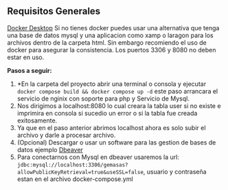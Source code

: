 ## Requisitos Generales
 [Docker Desktop](https://www.docker.com/products/docker-desktop/)
 Si no tienes docker puedes usar una alternativa que tenga una base de datos mysql y una aplicacion como xamp o laragon para los archivos dentro de la carpeta html. Sin embargo recomiendo el uso de docker para asegurar la consistencia.
Los puertos 3306 y 8080 no deben estar en uso.

**Pasos a seguir:**

 1. *En la carpeta del proyecto abrir una terminal o consola y ejecutar `docker compose build && docker compose up -d` este paso arrancara el servicio de nginix con soporte para php y Servicio de Mysql.
 2. Nos dirigimos a localhost:8080 lo cual creara la tabla user si no existe e imprimira en consola si sucedio un error o si la tabla fue creada exitosamente.
 3. Ya que en el paso anterior abrimos localhost ahora es solo subir el archivo y darle a procesar archivo.
 4. (Opcional) Descargar o usar un software para las gestion de bases de datos ejemplo [Dbeaver](https://dbeaver.io/download/)
 5. Para conectarnos con Mysql en dbeaver usaremos la url: `jdbc:mysql://localhost:3306/gemasas?allowPublicKeyRetrieval=true&useSSL=false`, usuario y contraseña estan en el archivo docker-compose.yml
